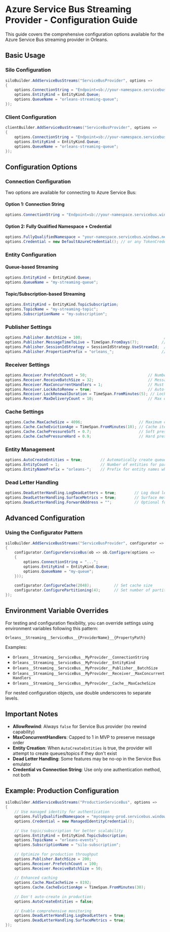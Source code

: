 # Azure Service Bus Streaming Provider - Configuration Guide

This guide covers the comprehensive configuration options available for the Azure Service Bus streaming provider in Orleans.

## Basic Usage

### Silo Configuration

```csharp
siloBuilder.AddServiceBusStreams("ServiceBusProvider", options =>
{
    options.ConnectionString = "Endpoint=sb://your-namespace.servicebus.windows.net/;SharedAccessKeyName=...;SharedAccessKey=...";
    options.EntityKind = EntityKind.Queue;
    options.QueueName = "orleans-streaming-queue";
});
```

### Client Configuration

```csharp
clientBuilder.AddServiceBusStreams("ServiceBusProvider", options =>
{
    options.ConnectionString = "Endpoint=sb://your-namespace.servicebus.windows.net/;SharedAccessKeyName=...;SharedAccessKey=...";
    options.EntityKind = EntityKind.Queue;
    options.QueueName = "orleans-streaming-queue";
});
```

## Configuration Options

### Connection Configuration

Two options are available for connecting to Azure Service Bus:

#### Option 1: Connection String
```csharp
options.ConnectionString = "Endpoint=sb://your-namespace.servicebus.windows.net/;SharedAccessKeyName=...;SharedAccessKey=...";
```

#### Option 2: Fully Qualified Namespace + Credential
```csharp
options.FullyQualifiedNamespace = "your-namespace.servicebus.windows.net";
options.Credential = new DefaultAzureCredential(); // or any TokenCredential
```

### Entity Configuration

#### Queue-based Streaming
```csharp
options.EntityKind = EntityKind.Queue;
options.QueueName = "my-streaming-queue";
```

#### Topic/Subscription-based Streaming
```csharp
options.EntityKind = EntityKind.TopicSubscription;
options.TopicName = "my-streaming-topic";
options.SubscriptionName = "my-subscription";
```

### Publisher Settings

```csharp
options.Publisher.BatchSize = 100;                                    // Number of messages per batch
options.Publisher.MessageTimeToLive = TimeSpan.FromDays(7);          // Message TTL
options.Publisher.SessionIdStrategy = SessionIdStrategy.UseStreamId;  // Session strategy
options.Publisher.PropertiesPrefix = "orleans_";                     // Custom properties prefix
```

### Receiver Settings

```csharp
options.Receiver.PrefetchCount = 50;                           // Number of messages to prefetch
options.Receiver.ReceiveBatchSize = 32;                        // Messages received per batch
options.Receiver.MaxConcurrentHandlers = 1;                    // Must be 1 in MVP for order preservation
options.Receiver.LockAutoRenew = true;                         // Auto-renew message locks
options.Receiver.LockRenewalDuration = TimeSpan.FromMinutes(5); // Lock renewal duration
options.Receiver.MaxDeliveryCount = 10;                        // Max delivery attempts (documentation)
```

### Cache Settings

```csharp
options.Cache.MaxCacheSize = 4096;                         // Maximum cache size
options.Cache.CacheEvictionAge = TimeSpan.FromMinutes(10); // Cache item eviction age
options.Cache.CachePressureSoft = 0.7;                     // Soft pressure threshold (70%)
options.Cache.CachePressureHard = 0.9;                     // Hard pressure threshold (90%)
```

### Entity Management

```csharp
options.AutoCreateEntities = true;        // Automatically create queues/topics if they don't exist
options.EntityCount = 1;                  // Number of entities for partitioning
options.EntityNamePrefix = "orleans-";    // Prefix for entity names when using multiple entities
```

### Dead Letter Handling

```csharp
options.DeadLetterHandling.LogDeadLetters = true;        // Log dead letter events
options.DeadLetterHandling.SurfaceMetrics = true;        // Surface metrics for dead letters
options.DeadLetterHandling.ForwardAddress = "";          // Optional forward address (real Service Bus only)
```

## Advanced Configuration

### Using the Configurator Pattern

```csharp
siloBuilder.AddServiceBusStreams("ServiceBusProvider", configurator =>
{
    configurator.ConfigureServiceBus(ob => ob.Configure(options =>
    {
        options.ConnectionString = "...";
        options.EntityKind = EntityKind.Queue;
        options.QueueName = "my-queue";
    }));
    
    configurator.ConfigureCache(2048);          // Set cache size
    configurator.ConfigurePartitioning(4);      // Set number of partitions
});
```

## Environment Variable Overrides

For testing and configuration flexibility, you can override settings using environment variables following this pattern:

```
Orleans__Streaming__ServiceBus__{ProviderName}__{PropertyPath}
```

Examples:
- `Orleans__Streaming__ServiceBus__MyProvider__ConnectionString`
- `Orleans__Streaming__ServiceBus__MyProvider__EntityKind`
- `Orleans__Streaming__ServiceBus__MyProvider__Publisher__BatchSize`
- `Orleans__Streaming__ServiceBus__MyProvider__Receiver__MaxConcurrentHandlers`
- `Orleans__Streaming__ServiceBus__MyProvider__Cache__MaxCacheSize`

For nested configuration objects, use double underscores to separate levels.

## Important Notes

- **AllowRewind**: Always `false` for Service Bus provider (no rewind capability)
- **MaxConcurrentHandlers**: Capped to 1 in MVP to preserve message order
- **Entity Creation**: When `AutoCreateEntities` is true, the provider will attempt to create queues/topics if they don't exist
- **Dead Letter Handling**: Some features may be no-op in the Service Bus emulator
- **Credential vs Connection String**: Use only one authentication method, not both

## Example: Production Configuration

```csharp
siloBuilder.AddServiceBusStreams("ProductionServiceBus", options =>
{
    // Use managed identity for authentication
    options.FullyQualifiedNamespace = "mycompany-prod.servicebus.windows.net";
    options.Credential = new ManagedIdentityCredential();
    
    // Use topic/subscription for better scalability
    options.EntityKind = EntityKind.TopicSubscription;
    options.TopicName = "orleans-events";
    options.SubscriptionName = "silo-subscription";
    
    // Optimize for production throughput
    options.Publisher.BatchSize = 200;
    options.Receiver.PrefetchCount = 100;
    options.Receiver.ReceiveBatchSize = 50;
    
    // Enhanced caching
    options.Cache.MaxCacheSize = 8192;
    options.Cache.CacheEvictionAge = TimeSpan.FromMinutes(30);
    
    // Don't auto-create in production
    options.AutoCreateEntities = false;
    
    // Enable comprehensive monitoring
    options.DeadLetterHandling.LogDeadLetters = true;
    options.DeadLetterHandling.SurfaceMetrics = true;
});
```
